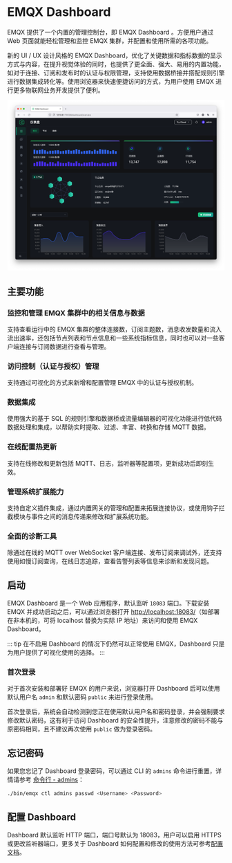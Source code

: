 # EMQX Dashboard

EMQX 提供了一个内置的管理控制台，即 EMQX Dashboard 。方便用户通过 Web 页面就能轻松管理和监控 EMQX 集群，并配置和使用所需的各项功能。

新的 UI / UX 设计风格的 EMQX Dashboard，优化了关键数据和指标数据的显示方式与内容，在提升视觉体验的同时，也提供了更全面、强大、易用的内置功能，如对于连接、订阅和发布时的认证与权限管理，支持使用数据桥接并搭配规则引擎进行数据集成转化等。使用浏览器来快速便捷访问的方式，为用户使用 EMQX 进行更多物联网业务开发提供了便利。

![image](./assets/dashboard-preview.png)

## 主要功能

### 监控和管理 EMQX 集群中的相关信息与数据

支持查看运行中的 EMQX 集群的整体连接数，订阅主题数，消息收发数量和流入流出速率，还包括节点列表和节点信息和一些系统指标信息，同时也可以对一些客户端连接与订阅数据进行查看与管理。

### 访问控制（认证与授权）管理

支持通过可视化的方式来新增和配置管理 EMQX 中的认证与授权机制。

### 数据集成

使用强大的基于 SQL 的规则引擎和数据桥或流量编辑器的可视化功能进行低代码数据处理和集成，以帮助实时提取、过滤、丰富、转换和存储 MQTT 数据。

### 在线配置热更新

支持在线修改和更新包括 MQTT、日志，监听器等配置项，更新成功后即刻生效。

### 管理系统扩展能力

支持自定义插件集成，通过内置网关的管理和配置来拓展连接协议，或使用钩子拦截模块与事件之间的消息传递来修改和扩展系统功能。

### 全面的诊断工具

除通过在线的 MQTT over WebSocket 客户端连接、发布订阅来调试外，还支持使用如慢订阅查询，在线日志追踪，查看告警列表等信息来诊断和发现问题。

## 启动

EMQX Dashboard 是一个 Web 应用程序，默认监听 `18083` 端口。下载安装 EMQX 并成功启动之后，可以通过浏览器打开 <http://localhost:18083/>（如部署在非本机的，可将 localhost 替换为实际 IP 地址）来访问和使用 EMQX Dashboard。

::: tip
在不启用 Dashboard 的情况下仍然可以正常使用 EMQX，Dashboard 只是为用户提供了可视化使用的选择。
:::

### 首次登录

对于首次安装和部署好 EMQX 的用户来说，浏览器打开 Dashboard 后可以使用默认用户名 `admin` 和默认密码 `public` 来进行登录使用。

首次登录后，系统会自动检测到您正在使用默认用户名和密码登录，并会强制要求修改默认密码，这有利于访问 Dashboard 的安全性提升，注意修改的密码不能与原密码相同，且不建议再次使用 `public` 做为登录密码。

## 忘记密码

如果您忘记了 Dashboard 登录密码，可以通过 CLI 的 `admins` 命令进行重置，详情请参考 [命令行 - admins](../admin/cli.md#admins)：

```bash
./bin/emqx ctl admins passwd <Username> <Password>
```

## 配置 Dashboard

Dashboard 默认监听 HTTP 端口，端口号默认为 18083，用户可以启用 HTTPS 或更改监听器端口，更多关于 Dashboard 如何配置和修改的使用方法可参考[配置文档](../configuration/configuration-manual.md#dashboard)。
